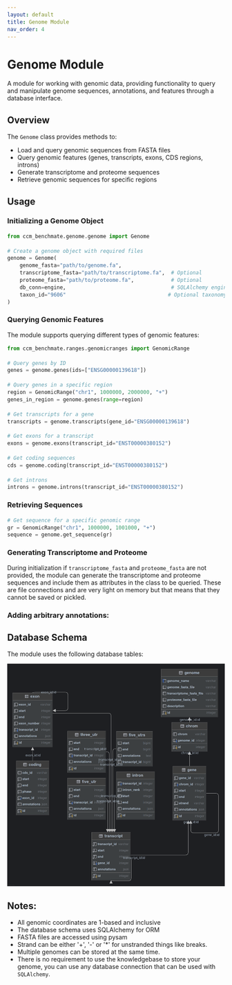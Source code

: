 ```yaml
---
layout: default
title: Genome Module
nav_order: 4
---
```


# Genome Module

A module for working with genomic data, providing functionality to query and manipulate genome sequences, annotations, and features through a database interface.

## Overview

The `Genome` class provides methods to:
- Load and query genomic sequences from FASTA files
- Query genomic features (genes, transcripts, exons, CDS regions, introns) 
- Generate transcriptome and proteome sequences
- Retrieve genomic sequences for specific regions

## Usage

### Initializing a Genome Object

```python
from ccm_benchmate.genome.genome import Genome

# Create a genome object with required files
genome = Genome(
    genome_fasta="path/to/genome.fa",
    transcriptome_fasta="path/to/transcriptome.fa",  # Optional
    proteome_fasta="path/to/proteome.fa",            # Optional
    db_conn=engine,                                  # SQLAlchemy engine
    taxon_id="9606"                                 # Optional taxonomy ID
)
```

### Querying Genomic Features

The module supports querying different types of genomic features:

```python
from ccm_benchmate.ranges.genomicranges import GenomicRange

# Query genes by ID
genes = genome.genes(ids=["ENSG00000139618"])

# Query genes in a specific region
region = GenomicRange("chr1", 1000000, 2000000, "+")
genes_in_region = genome.genes(range=region)

# Get transcripts for a gene
transcripts = genome.transcripts(gene_id="ENSG00000139618")

# Get exons for a transcript
exons = genome.exons(transcript_id="ENST00000380152")

# Get coding sequences
cds = genome.coding(transcript_id="ENST00000380152")

# Get introns
introns = genome.introns(transcript_id="ENST00000380152")
```

### Retrieving Sequences

```python
# Get sequence for a specific genomic range
gr = GenomicRange("chr1", 1000000, 1001000, "+")
sequence = genome.get_sequence(gr)
```

### Generating Transcriptome and Proteome

During initialization if `transcriptome_fasta` and `proteome_fasta` are not provided, the module can generate the 
transcriptome and proteome sequences and include them as attributes in the class to be queried. These are file connections
and are very light on memory but that means that they cannot be saved or pickled. 

### Adding arbitrary annotations:


## Database Schema

The module uses the following database tables:

![](assets/genome_database.png)

## Notes:

- All genomic coordinates are 1-based and inclusive
- The database schema uses SQLAlchemy for ORM
- FASTA files are accessed using pysam
- Strand can be either '+', '-' or '*' for unstranded things like breaks. 
- Multiple genomes can be stored at the same time. 
- There is no requirement to use the knowledgebase to store your genome, you can use
any database connection that can be used with `SQLAlchemy`. 

